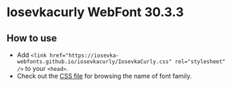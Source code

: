 # Iosevkacurly WebFont 30.3.3

## How to use

- Add `<link href="https://iosevka-webfonts.github.io/iosevkacurly/IosevkaCurly.css" rel="stylesheet" />` to your `<head>`.
- Check out the [CSS file](./IosevkaCurly.css) for browsing the name of font family.
